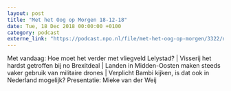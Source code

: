 ```yaml
---
layout: post
title: "Met het Oog op Morgen 18-12-18"
date: Tue, 18 Dec 2018 00:00:00 +0100
category: podcast
externe_link: "https://podcast.npo.nl/file/met-het-oog-op-morgen/3322/nporadio1_met-het-oog-op-morgen_20181218_met-het-oog-op-morgen-18-12-18.mp3"
---
```


Met vandaag: Hoe moet het verder met vliegveld Lelystad? | Visserij het hardst getroffen bij no Brexitdeal | Landen in Midden-Oosten maken steeds vaker gebruik van militaire drones | Verplicht Bambi kijken, is dat ook in Nederland mogelijk? Presentatie: Mieke van der Weij
